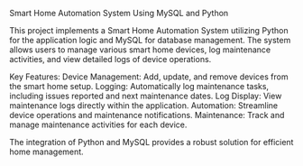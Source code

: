 Smart Home Automation System Using MySQL and Python

This project implements a Smart Home Automation System utilizing Python for the application logic and MySQL for database management.
The system allows users to manage various smart home devices, log maintenance activities, and view detailed logs of device operations.

Key Features:
Device Management: Add, update, and remove devices from the smart home setup.
Logging: Automatically log maintenance tasks, including issues reported and next maintenance dates.
Log Display: View maintenance logs directly within the application.
Automation: Streamline device operations and maintenance notifications.
Maintenance: Track and manage maintenance activities for each device.

The integration of Python and MySQL provides a robust solution for efficient home management.

